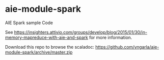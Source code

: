 # aie-module-spark
AIE Spark sample Code

See https://insighters.attivio.com/groups/develop/blog/2015/01/30/in-memory-mapreduce-with-aie-and-spark for more information.

Download this repo to browse the scaladoc: https://github.com/vngarla/aie-module-spark/archive/master.zip

